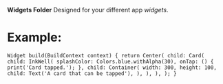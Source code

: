 **Widgets Folder**
Designed for your different app _widgets_.

# Example:

`Widget build(BuildContext context) { return Center( child: Card( child: InkWell( splashColor: Colors.blue.withAlpha(30), onTap: () { print('Card tapped.'); }, child: Container( width: 300, height: 100, child: Text('A card that can be tapped'), ), ), ), ); }`
